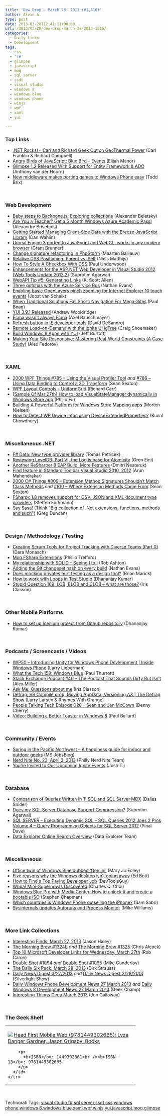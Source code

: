```yaml
---
title: 'Dew Drop – March 28, 2013 (#1,516)'
author: Alvin A.
type: post
date: 2013-03-28T12:41:11+00:00
url: /2013/03/28/dew-drop-march-28-2013-1516/
categories:
  - Daily Links
  - Development
tags:
  - css
  - 'f#'
  - glimpse
  - javascript
  - moq
  - sql server
  - ssdt
  - visual studio
  - windows 8
  - windows blue
  - windows phone
  - winjs
  - wpf
  - xaml
  - yui

---
```

### <a name="top"></a>Top Links

  * <a href="http://www.dotnetrocks.com/default.aspx?ShowNum=858" target="_blank">.NET Rocks! &#8211; Carl and Richard Geek Out on GeoThermal Power</a> (Carl Franklin & Richard Campbell)
  * <a href="http://www.elijahmanor.com/2013/03/angry-birds-of-javascript-blue-bird.html" target="_blank">Angry Birds of JavaScript: Blue Bird &#8211; Events</a> (Elijah Manor)
  * <a href="http://feeds.getglimpse.com/~r/getglimpse/~3/sFP5mVT1sew/" target="_blank">Glimpse 1.2 Released With Support for Entity Framework & ADO</a> (Anthony van der Hoorn)
  * <a href="http://blogs.windows.com/windows_phone/b/wpdev/archive/2013/03/27/new-middleware-makes-porting-games-to-windows-phone-easy.aspx" target="_blank">New middleware makes porting games to Windows Phone easy</a> (Todd Brix)

&#160;

### <a name="web"></a>Web Development

  * <a href="http://feeds.dzone.com/~r/zones/css/~3/Sra1uFqVFIY/baby-steps-backbonejs" target="_blank">Baby steps to Backbone.js: Exploring collections</a> (Alexander Beletsky)
  * <a href="http://alexandrebrisebois.wordpress.com/2013/03/27/are-you-a-teacher-get-a-5-month-windows-azure-academic-pass/" target="_blank">Are You a Teacher? Get a 5 Month Windows Azure Academic Pass!</a> (Alexandre Brisebois)
  * <a href="http://weblogs.asp.net/dwahlin/archive/2013/03/27/getting-started-managing-client-side-data-with-the-breeze-javascript-library.aspx" target="_blank">Getting Started Managing Client-Side Data with the Breeze JavaScript Library</a> (Dan Wahlin)
  * <a href="http://feedproxy.google.com/~r/ziffdavis/extremetech/~3/cmx6nLz3pWg/151900-unreal-engine-3-ported-to-javascript-and-webgl-works-in-any-modern-browser" target="_blank">Unreal Engine 3 ported to JavaScript and WebGL, works in any modern browser</a> (Grant Brunner)
  * <a href="http://feedproxy.google.com/~r/jetbrains_webIde/~3/13ter9VyIwI/" target="_blank">Change signature refactoring in PhpStorm</a> (Maarten Balliauw)
  * <a href="http://feeds.dzone.com/~r/zones/css/~3/JIfQ_KFQL8o/relative-css-positioning" target="_blank">Relative CSS Positioning: Parent vs. Self</a> (Niels Matthijs)
  * <a href="http://feeds.dzone.com/~r/zones/css/~3/bQDvT-QK8HM/how-style-checkbox-css" target="_blank">How To Style A Checkbox With CSS</a> (Paul Underwood)
  * <a href="http://feedproxy.google.com/~r/netCurryRecentArticles/~3/HdkePwxVwzI/ShowArticle.aspx" target="_blank">Enhancements for the ASP.NET Web Developer in Visual Studio 2012 (Web Tools Update 2012.2)</a> (Suprotim Agarwal)
  * <a href="http://odetocode.com/blogs/scott/archive/2013/03/27/webapi-tip-5-generating-links.aspx" target="_blank">WebAPI Tip #5: Generating Links</a> (K. Scott Allen)
  * <a href="http://nbevans.wordpress.com/2013/03/28/three-gotchas-with-the-azure-service-bus" target="_blank">Three gotchas with the Azure Service Bus</a> (Nathan Evans)
  * <a href="http://feedproxy.google.com/~r/blogspot/dotnetbyexample/~3/1PzIoY9m6mw/enabling-basic-openlayers-pinch-zooming.html" target="_blank">Enabling basic OpenLayers pinch zooming for Internet Explorer 10 touch events</a> (Joost van Schaik)
  * <a href="http://www.smashingmagazine.com/2013/03/27/navigation-mega-sites/" target="_blank">When Traditional Solutions Fall Short: Navigation For Mega-Sites</a> (Paul Boag)
  * <a href="http://feeds.yuiblog.com/~r/YahooUserInterfaceBlog/~3/SsEVUtUNmTY/" target="_blank">YUI 3.9.1 Released</a> (Andrew Wooldridge)
  * <a href="http://feedproxy.google.com/~r/2ality/~3/LEfLBjImgpI/ecma.html" target="_blank">Ecma wasn’t always Ecma</a> (Axel Rauschmayer)
  * <a href="http://dropshado.ws/post/46430148565" target="_blank">Refresh button in IE developer tools</a> (David DeSandro)
  * <a href="http://www.infragistics.com/community/blogs/craig_shoemaker/archive/2013/03/27/remote-load-on-demand-with-the-ignite-ui-igtree.aspx" target="_blank">Remote Load-on-Demand with the Ignite UI igTree</a> (Craig Shoemaker)
  * <a href="http://channel9.msdn.com/posts/Title-Build-Windows-8-Apps-with-YUI" target="_blank">Build Windows 8 Apps with YUI</a> (Jeff Burtoft)
  * <a href="http://www.smashingmagazine.com/2013/03/28/mastering-real-world-constraints-a-case-study/" target="_blank">Making Your Site Responsive: Mastering Real-World Constraints (A Case Study)</a> (Alex Fedorov)

&#160;

### <a name="silverlight"></a>XAML

  * <a href="http://wpf.2000things.com/2013/03/27/785-using-the-visual-profiler-tool/" target="_blank">2000 WPF Things #785 – Using the Visual Profiler Tool</a> _and_ <a href="http://wpf.2000things.com/2013/03/28/786-using-data-binding-to-control-a-2d-transform/" target="_blank">#786 – Using Data Binding to Control a 2D Transform</a> (Sean Sexton)
  * <a href="http://feedproxy.google.com/~r/BlackwaspLatestAdditions/~3/kV1dBFpj2AY/RSSLanding.aspx" target="_blank">WPF Layout Controls &#8211; UniformGrid</a> (Richard Carr)
  * <a href="http://blogs.msdn.com/b/codefx/archive/2013/03/28/sample-of-mar-27th-how-to-load-visualstatemanager-dynamically-in-windows-store-app.aspx" target="_blank">[Sample Of Mar 27th] How to load VisualStateManager dynamically in Windows Store app</a> (Philip Fu)
  * <a href="http://www.sharpgis.net/post.aspx?id=c7dcc418-7026-409e-b070-49f011ac2d68" target="_blank">Building A Powerful Platform for Windows Store Mapping apps</a> (Morten Nielsen)
  * <a href="http://feedproxy.google.com/~r/kunal2383/~3/ZxtKboYHBtE/wp-deviceextendedproperties-in-depth-for-wpdev.html" target="_blank">How to Detect WP Device Infos using DeviceExtendedProperties?</a> (Kunal Chowdhury)

&#160;

### <a name="dotnet"></a>Miscellaneous .NET

  * <a href="http://tomasp.net/blog/fsharp-data.aspx" target="_blank">F# Data: New type provider library</a> (Tomas Petricek)
  * <a href="http://feedproxy.google.com/~r/AyendeRahien/~3/eO06LO0vw4o/reviewing-leveldb-part-vi-the-log-is-base-for-atomicity" target="_blank">Reviewing LevelDB: Part VI, the Log is base for Atomicity</a> (Oren Eini)
  * <a href="http://blogs.jetbrains.com/dotnet/2013/03/another-resharper-8-eap-build-more-features/" target="_blank">Another ReSharper 8 EAP Build. More Features</a> (Dmitri Nesteruk)
  * <a href="http://feedproxy.google.com/~r/nmarun/~3/-lUBrpQpOVQ/find-feature-in-standard-toolbar-visual-studio-2010-2012.aspx" target="_blank">Find feature in Standard Toolbar Visual Studio 2010, 2012</a> (Arun Mahendrakar)
  * <a href="http://csharp.2000things.com/2013/03/27/809-extension-method-signatures-shouldnt-match-class-methods/" target="_blank">2000 C# Things #809 – Extension Method Signatures Shouldn’t Match Class Methods</a> _and_ <a href="http://csharp.2000things.com/2013/03/28/810-where-extension-methods-came-from/" target="_blank">#810 – Where Extension Methods Came From</a> (Sean Sexton)
  * <a href="http://www.navision-blog.de/blog/2013/03/27/fsharpx-1-8-removes-support-for-document-type-provider/" target="_blank">FSharpx 1.8 removes support for CSV, JSON and XML document type providers</a> (Steffen Forkmann)
  * <a href="http://channel9.msdn.com/coding4fun/blog/Say-Sasa-Think-Big-collection-of-Net-extensions-functions-methods-and-such" target="_blank">Say Sasa! (Think "Big collection of .Net extensions, functions, methods and such")</a> (Greg Duncan)

&#160;

### <a name="design"></a>Design / Methodology / Testing

  * <a href="http://www.infragistics.com/community/blogs/d-coding/archive/2013/03/27/creating-scrum-tools-for-project-tracking-with-diverse-teams-part-0.aspx" target="_blank">Creating Scrum Tools for Project Tracking with Diverse Teams (Part 0)</a> (Dara Monasch)
  * <a href="http://www.trelford.com/blog/post/MoqEx.aspx" target="_blank">Moq.FSharp.Extensions</a> (Phillip Trelford)
  * <a href="http://codeofrob.com/entries/my-relationship-with-solid---seeing-i-to-i.html" target="_blank">My relationship with SOLID &#8211; Seeing I to I</a> (Rob Ashton)
  * <a href="http://nbevans.wordpress.com/2013/03/27/adding-the-git-changeset-hash-on-every-build/" target="_blank">Adding the Git changeset hash on every build</a> (Nathan Evans)
  * <a href="http://www.exampler.com/blog/2013/03/27/does-mocking-privates-hurt-testing-as-a-design-tool/" target="_blank">Does mocking privates hurt testing as a design tool?</a> (Brian Marick)
  * <a href="http://telerikhelper.net/2013/03/28/how-to-work-with-loops-in-test-studio/" target="_blank">How to work with Loops in Test Studio</a> (Dhananjay Kumar)
  * <a href="http://www.irisclasson.com/2013/03/26/stupid-question-169-lob-blob-and-clob-what-are-those/" target="_blank">Stupid Question 169: LOB, BLOB and CLOB – what are those?</a> (Iris Classon)

&#160;

### <a name="mobile"></a>Other Mobile Platforms

  * <a href="http://telerikhelper.net/2013/03/28/how-to-set-up-icenium-project-from-github-repository/" target="_blank">How to set up Icenium project from Github repository</a> (Dhananjay Kumar)

&#160;

### <a name="podcasts"></a>Podcasts / Screencasts / Videos

  * <a href="http://channel9.msdn.com/Shows/Inside+Windows+Phone/IWP50-Introducing-Unity-for-Windows-Phone-Devleopment" target="_blank">IWP50 &#8211; Introducing Unity for Windows Phone Devleopment | Inside Windows Phone</a> (Larry Lieberman)
  * <a href="http://winsupersite.com/podcasts/what-tech-158-windows-blue" target="_blank">What the Tech 158: Windows Blue</a> (Paul Thurrott)
  * <a href="http://blog.stackoverflow.com/2013/03/podcast-46-the-podcast-that-sounds-dirty-but-isnt/" target="_blank">Stack Exchange Podcast #46 – The Podcast That Sounds Dirty But Isn’t</a> (Alex Miller)
  * <a href="http://www.irisclasson.com/2013/03/27/ask-me-questions-about-me/" target="_blank">Ask Me: Questions about me</a> (Iris Classon)
  * <a href="http://channel9.msdn.com/Shows/The-Defrag-Show/Defrag-VS-Compile-prob-Moving-AppData-Versioning-AX" target="_blank">Defrag: VS Compile prob, Moving AppData, Versioning AX | The Defrag Show</a> (Larry Larsen & Rhymes With Orange)
  * <a href="http://feedproxy.google.com/~r/PeopleTalkingTech/~3/b80k08AdPyE/episode-028-sean-and-jen-mccown" target="_blank">People Talking Tech Episode 028 – Sean and Jen McCown</a> (Denny Cherry)
  * <a href="http://blog.pluralsight.com/2013/03/27/video-building-a-better-toaster-in-windows-8/" target="_blank">Video: Building a Better Toaster in Windows 8</a> (Paul Ballard)

&#160;

### <a name="events"></a>Community / Events

  * <a href="http://feeds.microsoftjobsblog.com/~r/MicrosoftJobsBlog/~3/tbQCqPdP5YE/spring-in-the-pacific-northwest" target="_blank">Spring in the Pacific Northwest &#8211; A happiness guide for indoor and outdoor geeks</a> (MS JobsBlog)
  * <a href="http://philadelphia.nerdnite.com/2013/03/27/nerd-nite-no-23-april-3-2013/" target="_blank">Nerd Nite No. 23, April 3, 2013</a> (Philly Nerd Nite Team)
  * <a href="http://community.office365.com/en-us/blogs/office_365_technical_blog/archive/2013/03/27/you-re-invited-to-our-upcoming-ignite-events.aspx" target="_blank">You’re Invited to Our Upcoming Ignite Events</a> (Josh T.)

&#160;

### <a name="sql"></a>Database

  * <a href="http://feedproxy.google.com/~r/MSSQLTips-LatestSqlServerTips/~3/kdvrszlKrJ8/tip.asp" target="_blank">Comparison of Queries Written in T-SQL and SQL Server MDX</a> (Dallas Snider)
  * <a href="http://feedproxy.google.com/~r/sqlservercurry/blog/~3/CmoXy2cEDTo/does-my-sql-server-database-support.html" target="_blank">Does my SQL Server Database Support Compression?</a> (Suprotim Agarwal)
  * <a href="http://blog.sqlauthority.com/2013/03/28/sql-server-executing-dynamic-sql-sql-queries-2012-joes-2-pros-volume-4-query-programming-objects-for-sql-server-2012/" target="_blank">SQL SERVER – Executing Dynamic SQL – SQL Queries 2012 Joes 2 Pros Volume 4 – Query Programming Objects for SQL Server 2012</a> (Pinal Dave)
  * <a href="http://blogs.msdn.com/b/dataexplorer/archive/2013/03/27/data-explorer-online-search-overview.aspx" target="_blank">Data Explorer Online Search Overview</a> (Data Explorer Team)

&#160;

### <a name="misc"></a>Miscellaneous

  * <a href="http://news.cnet.com/8301-1001_3-57576543-92/office-twin-of-windows-blue-dubbed-gemini/" target="_blank">Office twin of Windows Blue dubbed &#8216;Gemini&#8217;</a> (Mary Jo Foley)
  * <a href="http://feedproxy.google.com/~r/zdnet/Bott/~3/BZx1CFDReHI/" target="_blank">Five reasons why the Windows desktop isn&#8217;t going away</a> (Ed Bott)
  * <a href="http://www.infragistics.com/community/blogs/marketing/archive/2013/03/27/how-to-find-a-top-paying-developer-job.aspx" target="_blank">How to Find a Top Paying Developer Job</a> (DevToolsGuy)
  * <a href="http://feedproxy.google.com/~r/Mashable/~3/KmzqDF3x_iU/" target="_blank">Whoa! Mini-Supernovas Discovered</a> (Charles Q. Choi)
  * <a href="http://feedproxy.google.com/~r/msftkitchenfeed/~3/GnY3_HO2j2g/windows-blue-pro-with-media-center-how-to-unlock-it-and-create-a-bootable-iso" target="_blank">Windows Blue Pro with Media Center: How to unlock it and create a bootable ISO</a> (Stephen Chapman)
  * <a href="http://feedproxy.google.com/~r/wmexperts/~3/msjoGRLVMnk/story01.htm" target="_blank">Which countries is Windows Phone outselling the iPhone?</a> (Sam Sabri)
  * <a href="http://feeds.betanews.com/~r/bn/~3/QjIwV159lH0/" target="_blank">Sysinternals updates Autoruns and Process Monitor</a> (Mike Williams)

&#160;

### <a name="links"></a>More Link Collections

  * <a href="http://jasonhaley.com/blog/post.aspx?id=1bda173c-d009-44c8-8225-294a5551b988" target="_blank">Interesting Finds: March 27, 2013</a> (Jason Haley)
  * <a href="http://feedproxy.google.com/~r/ReflectivePerspective/~3/ZaOHbDArNWI/" target="_blank">The Morning Brew #1324b</a> _and_ <a href="http://feedproxy.google.com/~r/ReflectivePerspective/~3/9J20bnmcDuE/" target="_blank">The Morning Brew #1325</a> (Chris Alcock)
  * <a href="http://blogs.msdn.com/b/robcaron/archive/2013/03/27/top-10-microsoft-developer-links-for-wednesday-march-27th.aspx" target="_blank">Top 10 Microsoft Developer Links for Wednesday, March 27th</a> (Rob Caron)
  * <a href="http://afreshcup.com/home/2013/3/27/double-shot-1094.html" target="_blank">Double Shot #1094</a> _and_ <a href="http://afreshcup.com/home/2013/3/28/double-shot-1095.html" target="_blank">Double Shot #1095</a> (Mike Gunderloy)
  * <a href="http://feeds.feedblitz.com/~/39473408/0/dirkstrauss~The-Daily-Six-Pack-March" target="_blank">The Daily Six Pack: March 28, 2013</a> (Dirk Strauss)
  * <a href="http://feedproxy.google.com/~r/silverlightshow/~3/o2PKg7echfc/Daily-News-Digest-3-27-2013.aspx" target="_blank">Daily News Digest 3/27/2013</a> _and_ <a href="http://feedproxy.google.com/~r/silverlightshow/~3/gGYduo0VNBA/Daily-News-Digest-3-28-2013.aspx" target="_blank">Daily News Digest 3/28/2013</a> (Silverlight Show)
  * <a href="http://feedproxy.google.com/~r/Windowsphonegeek/~3/O-5bU2gV0LM/daily-windows-phone-development-news-27-march-2013" target="_blank">Daily Windows Phone Development News 27 March 2013</a> _and_ <a href="http://feedproxy.google.com/~r/Windowsphonegeek/~3/CI8QlgM49O8/daily-windows-8-development-news-27-march-2013" target="_blank">Daily Windows 8 Development News 27 March 2013</a> (Geek Champ)
  * <a href="http://feedproxy.google.com/~r/jongalloway/~3/3imS-0v9lKw/interesting-things-circa-march-2013.aspx" target="_blank">Interesting Things Circa March 2013</a> (Jon Galloway)

&#160;

### <a name="shelf"></a>The Geek Shelf

<div style="padding-bottom: 0px; margin: 0px; padding-left: 0px; padding-right: 0px; display: inline; float: none; padding-top: 0px" id="scid:7dc1bd33-94bd-46fd-a20b-0131235bcd47:83025532-6eda-41b9-a20a-8d15646d59c1" class="wlWriterEditableSmartContent">
  <table cellspacing="0" cellpadding="2" width="400" border="0" unselectable="on">
    <tr>
      <td valign="top" width="400">
        <p>
          <a title="Head First Mobile Web (9781449302665): Lyza Danger Gardner, Jason Grigsby: Books" href="http://www.amazon.com/exec/obidos/ASIN/1449302661/alvinashcraft-20"><img data-recalc-dims="1" decoding="async" src="https://i0.wp.com/images.amazon.com/images/P/1449302661.01.MZZZZZZZ.jpg?w=660" border="0" align="left" style="float:left" />Head First Mobile Web (9781449302665): Lyza Danger Gardner, Jason Grigsby: Books</a>
        </p>
        
        <p>
          <b>ISBN</b>: 1449302661<br /><b>ISBN-13</b>: 9781449302665
        </p>
      </td>
    </tr>
  </table>
</div>

&#160;

<div style="padding-bottom: 0px; margin: 0px; padding-left: 0px; padding-right: 0px; display: inline; float: none; padding-top: 0px" id="scid:0767317B-992E-4b12-91E0-4F059A8CECA8:4ff0cb93-5dc8-44ad-8c6d-c950ce1f6528" class="wlWriterEditableSmartContent">
  Technorati Tags: <a href="http://technorati.com/tags/visual+studio" rel="tag">visual studio</a>,<a href="http://technorati.com/tags/f%23" rel="tag">f#</a>,<a href="http://technorati.com/tags/sql+server" rel="tag">sql server</a>,<a href="http://technorati.com/tags/ssdt" rel="tag">ssdt</a>,<a href="http://technorati.com/tags/css" rel="tag">css</a>,<a href="http://technorati.com/tags/windows+phone" rel="tag">windows phone</a>,<a href="http://technorati.com/tags/windows+8" rel="tag">windows 8</a>,<a href="http://technorati.com/tags/windows+blue" rel="tag">windows blue</a>,<a href="http://technorati.com/tags/xaml" rel="tag">xaml</a>,<a href="http://technorati.com/tags/wpf" rel="tag">wpf</a>,<a href="http://technorati.com/tags/winjs" rel="tag">winjs</a>,<a href="http://technorati.com/tags/yui" rel="tag">yui</a>,<a href="http://technorati.com/tags/javascript" rel="tag">javascript</a>,<a href="http://technorati.com/tags/moq" rel="tag">moq</a>,<a href="http://technorati.com/tags/glimpse" rel="tag">glimpse</a>
</div>